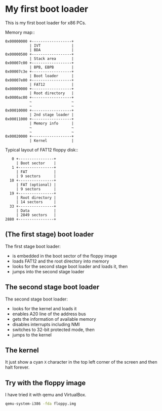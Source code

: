 # My first boot loader

This is my first boot loader for x86 PCs.

Memory map::

```text
0x00000000 +------------------+
           | IVT              |
           | BDA              |
0x00000500 +------------------+
           | Stack area       |
0x00007c00 +------------------+
           | BPB, EBPB        |
0x00007c3e +------------------+
           | Boot loader      |
0x00007e00 +------------------+
           | FAT12            |
0x00009000 +------------------+
           | Root directory   |
0x0000ac00 +------------------+
           ~                  ~
           ~                  ~
0x00010000 +------------------+
           | 2nd stage loader |
0x00011000 +------------------+
           | Memory info      |
           ~                  ~
           ~                  ~
0x00020000 +------------------+
           | Kernel           |
```

Typical layout of FAT12 floppy disk::

```text
   0 +----------------+
     | Boot sector    |
   1 +----------------+
     | FAT            |
     | 9 sectors      |
  10 +----------------+
     | FAT (optional) |
     | 9 sectors      |
  19 +----------------+
     | Root directory |
     | 14 sectors     |
  33 +----------------+
     | Data           |
     | 2849 sectors   |
2880 +----------------+
```

## (The first stage) boot loader

The first stage boot loader:

- is embedded in the boot sector of the floppy image
- loads FAT12 and the root directory into memory
- looks for the second stage boot loader and loads it, then
- jumps into the second stage loader

## The second stage boot loader

The second stage boot loader:

- looks for the kernel and loads it
- enables A20 line of the address bus
- gets the information of available memory
- disables interrupts including NMI
- switches to 32-bit protected mode, then
- jumps to the kernel

## The kernel

It just show a cyan `X` character in the top left corner of the screen and
then halt forever.

## Try with the floppy image

I have tried it with qemu and VirtualBox.

```bash
qemu-system-i386 -fda floppy.img
```
